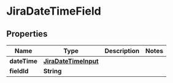 

# JiraDateTimeField


## Properties

| Name | Type | Description | Notes |
|------------ | ------------- | ------------- | -------------|
|**dateTime** | [**JiraDateTimeInput**](JiraDateTimeInput.md) |  |  |
|**fieldId** | **String** |  |  |



